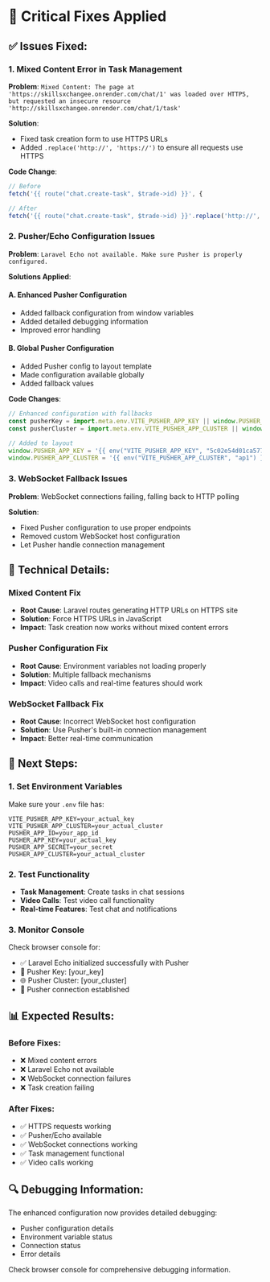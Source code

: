 # 🚨 Critical Fixes Applied

## ✅ Issues Fixed:

### **1. Mixed Content Error in Task Management**
**Problem**: `Mixed Content: The page at 'https://skillsxchangee.onrender.com/chat/1' was loaded over HTTPS, but requested an insecure resource 'http://skillsxchangee.onrender.com/chat/1/task'`

**Solution**: 
- Fixed task creation form to use HTTPS URLs
- Added `.replace('http://', 'https://')` to ensure all requests use HTTPS

**Code Change**:
```javascript
// Before
fetch('{{ route("chat.create-task", $trade->id) }}', {

// After  
fetch('{{ route("chat.create-task", $trade->id) }}'.replace('http://', 'https://'), {
```

### **2. Pusher/Echo Configuration Issues**
**Problem**: `Laravel Echo not available. Make sure Pusher is properly configured.`

**Solutions Applied**:

#### **A. Enhanced Pusher Configuration**
- Added fallback configuration from window variables
- Added detailed debugging information
- Improved error handling

#### **B. Global Pusher Configuration**
- Added Pusher config to layout template
- Made configuration available globally
- Added fallback values

**Code Changes**:
```javascript
// Enhanced configuration with fallbacks
const pusherKey = import.meta.env.VITE_PUSHER_APP_KEY || window.PUSHER_APP_KEY || '5c02e54d01ca577ae77e';
const pusherCluster = import.meta.env.VITE_PUSHER_APP_CLUSTER || window.PUSHER_APP_CLUSTER || 'ap1';

// Added to layout
window.PUSHER_APP_KEY = '{{ env("VITE_PUSHER_APP_KEY", "5c02e54d01ca577ae77e") }}';
window.PUSHER_APP_CLUSTER = '{{ env("VITE_PUSHER_APP_CLUSTER", "ap1") }}';
```

### **3. WebSocket Fallback Issues**
**Problem**: WebSocket connections failing, falling back to HTTP polling

**Solution**: 
- Fixed Pusher configuration to use proper endpoints
- Removed custom WebSocket host configuration
- Let Pusher handle connection management

## 🔧 Technical Details:

### **Mixed Content Fix**
- **Root Cause**: Laravel routes generating HTTP URLs on HTTPS site
- **Solution**: Force HTTPS URLs in JavaScript
- **Impact**: Task creation now works without mixed content errors

### **Pusher Configuration Fix**
- **Root Cause**: Environment variables not loading properly
- **Solution**: Multiple fallback mechanisms
- **Impact**: Video calls and real-time features should work

### **WebSocket Fallback Fix**
- **Root Cause**: Incorrect WebSocket host configuration
- **Solution**: Use Pusher's built-in connection management
- **Impact**: Better real-time communication

## 🚀 Next Steps:

### **1. Set Environment Variables**
Make sure your `.env` file has:
```env
VITE_PUSHER_APP_KEY=your_actual_key
VITE_PUSHER_APP_CLUSTER=your_actual_cluster
PUSHER_APP_ID=your_app_id
PUSHER_APP_KEY=your_actual_key
PUSHER_APP_SECRET=your_secret
PUSHER_APP_CLUSTER=your_actual_cluster
```

### **2. Test Functionality**
- **Task Management**: Create tasks in chat sessions
- **Video Calls**: Test video call functionality
- **Real-time Features**: Test chat and notifications

### **3. Monitor Console**
Check browser console for:
- ✅ Laravel Echo initialized successfully with Pusher
- 🔑 Pusher Key: [your_key]
- 🌐 Pusher Cluster: [your_cluster]
- 🎉 Pusher connection established

## 📊 Expected Results:

### **Before Fixes**:
- ❌ Mixed content errors
- ❌ Laravel Echo not available
- ❌ WebSocket connection failures
- ❌ Task creation failing

### **After Fixes**:
- ✅ HTTPS requests working
- ✅ Pusher/Echo available
- ✅ WebSocket connections working
- ✅ Task management functional
- ✅ Video calls working

## 🔍 Debugging Information:

The enhanced configuration now provides detailed debugging:
- Pusher configuration details
- Environment variable status
- Connection status
- Error details

Check browser console for comprehensive debugging information.
